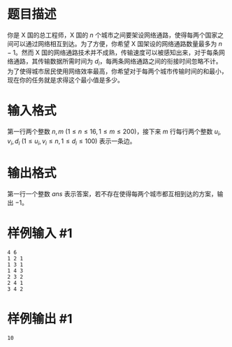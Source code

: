 # 题目描述

你是 X 国的总工程师，X 国的 $n$ 个城市之间要架设网络通路，使得每两个国家之间可以通过网络相互到达。为了方便，你希望 X 国架设的网络通路数量最多为 $n - 1$。然而 X 国的网络通路技术并不成熟，传输速度可以被感知出来，对于每条网络通路，其传输数据所需时间为 $d_i$，每两条网络通路之间的衔接时间忽略不计。为了使得城市居民使用网络效率最高，你希望对于每两个城市传输时间的和最小，现在你的任务就是求得这个最小值是多少。

# 输入格式

第一行两个整数 $n, m$ $(1\leq n \leq 16, 1\leq m\leq 200)$，接下来 $m$ 行每行两个整数 $u_i, v_i, d_i$ $(1\leq u_i, v_i\leq n, 1\leq d_i\leq 100)$ 表示一条边。

# 输出格式

第一行一个整数 $ans$ 表示答案，若不存在使得每两个城市都互相到达的方案，输出 $-1$。

# 样例输入 #1

```
4 6
1 2 1
1 3 1
1 4 3
2 3 2
2 4 1
3 4 2
```

# 样例输出 #1

```
10
```